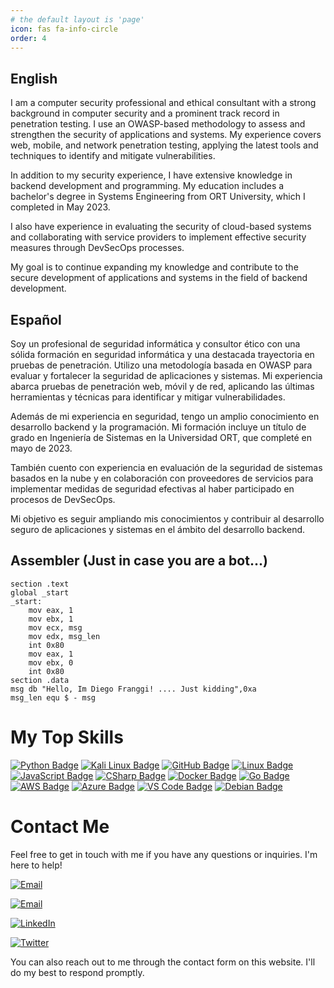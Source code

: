 ```yaml
---
# the default layout is 'page'
icon: fas fa-info-circle
order: 4
---
```


## English
I am a computer security professional and ethical consultant with a strong background in computer security and a prominent track record in penetration testing. I use an OWASP-based methodology to assess and strengthen the security of applications and systems. My experience covers web, mobile, and network penetration testing, applying the latest tools and techniques to identify and mitigate vulnerabilities.

In addition to my security experience, I have extensive knowledge in backend development and programming. My education includes a bachelor's degree in Systems Engineering from ORT University, which I completed in May 2023.

I also have experience in evaluating the security of cloud-based systems and collaborating with service providers to implement effective security measures through DevSecOps processes.

My goal is to continue expanding my knowledge and contribute to the secure development of applications and systems in the field of backend development.


## Español

Soy un profesional de seguridad informática y consultor ético con una sólida formación en seguridad informática y una destacada trayectoria en pruebas de penetración. Utilizo una metodología basada en OWASP para evaluar y fortalecer la seguridad de aplicaciones y sistemas. Mi experiencia abarca pruebas de penetración web, móvil y de red, aplicando las últimas herramientas y técnicas para identificar y mitigar vulnerabilidades.

Además de mi experiencia en seguridad, tengo un amplio conocimiento en desarrollo backend y la programación. Mi formación incluye un título de grado en Ingeniería de Sistemas en la Universidad ORT, que completé en mayo de 2023. 

También cuento con experiencia en evaluación de la seguridad de sistemas basados en la nube y en colaboración con proveedores de servicios para implementar medidas de seguridad efectivas al haber participado en procesos de DevSecOps. 

Mi objetivo es seguir ampliando mis conocimientos y contribuir al desarrollo seguro de aplicaciones y sistemas en el ámbito del desarrollo backend.

## Assembler (Just in case you are a bot...)

```vim
section .text
global _start
_start:
    mov eax, 1
    mov ebx, 1
    mov ecx, msg
    mov edx, msg_len
    int 0x80
    mov eax, 1
    mov ebx, 0
    int 0x80
section .data
msg db "Hello, Im Diego Franggi! .... Just kidding",0xa
msg_len equ $ - msg
```
# My Top Skills

[![Python Badge](https://img.shields.io/badge/-Python-181717?style=flat-square&logo=python&height=999999)](https://your-python-link-here)
[![Kali Linux Badge](https://img.shields.io/badge/-Kali%20Linux-181717?style=flat-square&logo=kalilinux&height=999999)](https://your-kali-linux-link-here)
[![GitHub Badge](https://img.shields.io/badge/-GitHub-181717?style=flat-square&logo=github&height=999999)](https://your-github-link-here)
[![Linux Badge](https://img.shields.io/badge/-Linux-181717?style=flat-square&logo=linux&height=999999)](https://your-linux-link-here)
[![JavaScript Badge](https://img.shields.io/badge/-JavaScript-181717?style=flat-square&logo=javascript&height=999999)](https://your-javascript-link-here)
[![CSharp Badge](https://img.shields.io/badge/-CSharp-181717?style=flat-square&logo=csharp&height=999999)](https://your-csharp-link-here)
[![Docker Badge](https://img.shields.io/badge/-Docker-181717?style=flat-square&logo=docker&height=999999)](https://your-docker-link-here)
[![Go Badge](https://img.shields.io/badge/-Go-181717?style=flat-square&logo=go&height=999999)](https://your-go-link-here)
[![AWS Badge](https://img.shields.io/badge/-AWS-181717?style=flat-square&logo=amazon&height=999999)](https://your-aws-link-here)
[![Azure Badge](https://img.shields.io/badge/-Azure-181717?style=flat-square&logo=microsoft-azure&height=999999)](https://your-azure-link-here)
[![VS Code Badge](https://img.shields.io/badge/-VSCode-181717?style=flat-square&logo=visualstudiocode&height=999999)](https://your-vscode-link-here)
[![Debian Badge](https://img.shields.io/badge/-Debian-181717?style=flat-square&logo=debian&height=999999)](https://your-debian-link-here)



# Contact Me

Feel free to get in touch with me if you have any questions or inquiries. I'm here to help!

[![Email](https://img.shields.io/badge/diegofranggi%40gmail.com-black?style=for-the-badge&logo=gmail)](mailto:diegofranggi@gmail.com)

[![Email](https://img.shields.io/badge/diegofranggi1%40protonmail.com-black?style=for-the-badge&logo=protonmail)](mailto:diegofranggi1@protonmail.com)

[![LinkedIn](https://img.shields.io/badge/Diego%20Franggi-black?style=for-the-badge&logo=linkedin)](www.linkedin.com/in/diego-franggi-9a43ba140)

[![Twitter](https://img.shields.io/badge/MF_Eternal-black?style=for-the-badge&logo=twitter)](https://twitter.com/MF_ETERNAL)


You can also reach out to me through the contact form on this website. I'll do my best to respond promptly.

